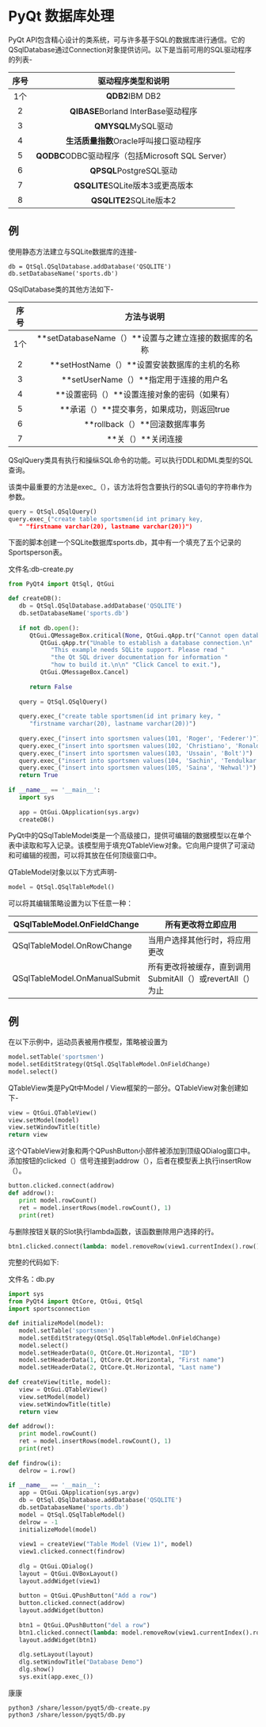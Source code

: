 # PyQt 数据库处理

PyQt API包含精心设计的类系统，可与许多基于SQL的数据库进行通信。它的QSqlDatabase通过Connection对象提供访问。以下是当前可用的SQL驱动程序的列表-

| 序号 |                驱动程序类型和说明                 |
| :--: | :-----------------------------------------------: |
| 1个  |                  **QDB2**IBM DB2                  |
|  2   |        **QIBASE**Borland InterBase驱动程序        |
|  3   |                **QMYSQL**MySQL驱动                |
|  4   |      **生活质量指数**Oracle呼叫接口驱动程序       |
|  5   | **QODBC**ODBC驱动程序（包括Microsoft SQL Server） |
|  6   |              **QPSQL**PostgreSQL驱动              |
|  7   |         **QSQLITE**SQLite版本3或更高版本          |
|  8   |              **QSQLITE2**SQLite版本2              |

## 例

使用静态方法建立与SQLite数据库的连接-

```
db = QtSql.QSqlDatabase.addDatabase('QSQLITE')
db.setDatabaseName('sports.db')
```

QSqlDatabase类的其他方法如下-

| 序号 |                      方法与说明                       |
| :--: | :---------------------------------------------------: |
| 1个  | **setDatabaseName（）**设置与之建立连接的数据库的名称 |
|  2   |     **setHostName（）**设置安装数据库的主机的名称     |
|  3   |        **setUserName（）**指定用于连接的用户名        |
|  4   |     **设置密码（）**设置连接对象的密码（如果有）      |
|  5   |      **承诺（）**提交事务，如果成功，则返回true       |
|  6   |            **rollback（）**回滚数据库事务             |
|  7   |                  **关（）**关闭连接                   |



QSqlQuery类具有执行和操纵SQL命令的功能。可以执行DDL和DML类型的SQL查询。

该类中最重要的方法是exec_（），该方法将包含要执行的SQL语句的字符串作为参数。

```python
query = QtSql.QSqlQuery()
query.exec_("create table sportsmen(id int primary key, 
   " "firstname varchar(20), lastname varchar(20))")
```



下面的脚本创建一个SQLite数据库sports.db，其中有一个填充了五个记录的Sportsperson表。

文件名:db-create.py

```python
from PyQt4 import QtSql, QtGui

def createDB():
   db = QtSql.QSqlDatabase.addDatabase('QSQLITE')
   db.setDatabaseName('sports.db')
	
   if not db.open():
      QtGui.QMessageBox.critical(None, QtGui.qApp.tr("Cannot open database"),
         QtGui.qApp.tr("Unable to establish a database connection.\n"
            "This example needs SQLite support. Please read "
            "the Qt SQL driver documentation for information "
            "how to build it.\n\n" "Click Cancel to exit."),
         QtGui.QMessageBox.Cancel)
			
      return False
		
   query = QtSql.QSqlQuery()
	
   query.exec_("create table sportsmen(id int primary key, "
      "firstname varchar(20), lastname varchar(20))")
		
   query.exec_("insert into sportsmen values(101, 'Roger', 'Federer')")
   query.exec_("insert into sportsmen values(102, 'Christiano', 'Ronaldo')")
   query.exec_("insert into sportsmen values(103, 'Ussain', 'Bolt')")
   query.exec_("insert into sportsmen values(104, 'Sachin', 'Tendulkar')")
   query.exec_("insert into sportsmen values(105, 'Saina', 'Nehwal')")
   return True
	
if __name__ == '__main__':
   import sys
	
   app = QtGui.QApplication(sys.argv)
   createDB()
```

PyQt中的QSqlTableModel类是一个高级接口，提供可编辑的数据模型以在单个表中读取和写入记录。该模型用于填充QTableView对象。它向用户提供了可滚动和可编辑的视图，可以将其放在任何顶级窗口中。

QTableModel对象以以下方式声明-

```python
model = QtSql.QSqlTableModel()
```

可以将其编辑策略设置为以下任意一种：

| QSqlTableModel.OnFieldChange  | 所有更改将立即应用                                         |
| ----------------------------- | ---------------------------------------------------------- |
| QSqlTableModel.OnRowChange    | 当用户选择其他行时，将应用更改                             |
| QSqlTableModel.OnManualSubmit | 所有更改将被缓存，直到调用SubmitAll（）或revertAll（）为止 |

## 例

在以下示例中，运动员表被用作模型，策略被设置为

```python
model.setTable('sportsmen') 
model.setEditStrategy(QtSql.QSqlTableModel.OnFieldChange)
model.select()
```

QTableView类是PyQt中Model / View框架的一部分。QTableView对象创建如下-

```python
view = QtGui.QTableView()
view.setModel(model)
view.setWindowTitle(title)
return view
```

这个QTableView对象和两个QPushButton小部件被添加到顶级QDialog窗口中。添加按钮的clicked（）信号连接到addrow（），后者在模型表上执行insertRow（）。

```python
button.clicked.connect(addrow)
def addrow():
   print model.rowCount()
   ret = model.insertRows(model.rowCount(), 1)
   print(ret)
```

与删除按钮关联的Slot执行lambda函数，该函数删除用户选择的行。

```python
btn1.clicked.connect(lambda: model.removeRow(view1.currentIndex().row()))
```

完整的代码如下:

文件名：db.py

```python
import sys
from PyQt4 import QtCore, QtGui, QtSql
import sportsconnection

def initializeModel(model):
   model.setTable('sportsmen')
   model.setEditStrategy(QtSql.QSqlTableModel.OnFieldChange)
   model.select()
   model.setHeaderData(0, QtCore.Qt.Horizontal, "ID")
   model.setHeaderData(1, QtCore.Qt.Horizontal, "First name")
   model.setHeaderData(2, QtCore.Qt.Horizontal, "Last name")
	
def createView(title, model):
   view = QtGui.QTableView()
   view.setModel(model)
   view.setWindowTitle(title)
   return view
	
def addrow():
   print model.rowCount()
   ret = model.insertRows(model.rowCount(), 1)
   print(ret)
	
def findrow(i):
   delrow = i.row()
	
if __name__ == '__main__':
   app = QtGui.QApplication(sys.argv)
   db = QtSql.QSqlDatabase.addDatabase('QSQLITE')
   db.setDatabaseName('sports.db')
   model = QtSql.QSqlTableModel()
   delrow = -1
   initializeModel(model)
	
   view1 = createView("Table Model (View 1)", model)
   view1.clicked.connect(findrow)
	
   dlg = QtGui.QDialog()
   layout = QtGui.QVBoxLayout()
   layout.addWidget(view1)
	
   button = QtGui.QPushButton("Add a row")
   button.clicked.connect(addrow)
   layout.addWidget(button)
	
   btn1 = QtGui.QPushButton("del a row")
   btn1.clicked.connect(lambda: model.removeRow(view1.currentIndex().row()))
   layout.addWidget(btn1)
	
   dlg.setLayout(layout)
   dlg.setWindowTitle("Database Demo")
   dlg.show()
   sys.exit(app.exec_())
```

康康

```
python3 /share/lesson/pyqt5/db-create.py
python3 /share/lesson/pyqt5/db.py
```

